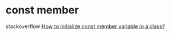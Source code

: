 # const member

stackoverflow [How to initialize const member variable in a class?](https://stackoverflow.com/questions/14495536/how-to-initialize-const-member-variable-in-a-class)



